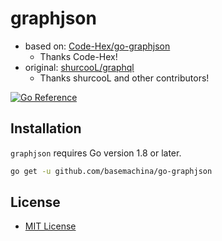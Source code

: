 # graphjson

-   based on: [Code-Hex/go-graphjson](https://github.com/Code-Hex/go-graphjson)
    -   Thanks Code-Hex!
-   original: [shurcooL/graphql](https://github.com/shurcooL/graphql)
    -   Thanks shurcooL and other contributors!

[![Go Reference](https://pkg.go.dev/badge/github.com/basemachina/go-graphjson.svg)](https://pkg.go.dev/github.com/basemachina/go-graphjson)

## Installation

`graphjson` requires Go version 1.8 or later.

```bash
go get -u github.com/basemachina/go-graphjson
```

## License

-   [MIT License](LICENSE)
